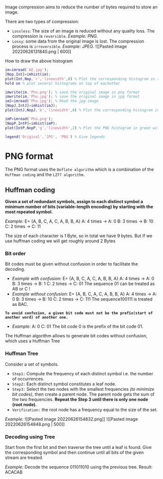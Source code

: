 Image compression aims to reduce the number of bytes required to store an image.

There are two types of compression:
- `Lossless`: The size of an image is reduced without any quality loss. The compression is `reversible`. *Example: PNG.*
- `Lossy`: some data from the original image is lost. The compression process is `irreversible`. *Example: JPEG.*
![[Pasted image 20220626131840.png | 600]]

How to draw the above histogram
```matlab
im=imread('AE.jpg');
[Nop,Int]=imhist(im);
plot(Int,Nop,'r','linewidth',8) % Plot the corresponding histogram in red with a linewidth=8
hold on % plot several histograms on top of eachother

imwrite(im,'Pho.png'); % save the original image in png format
imwrite(im,'Pho.jpg'); % save the original image in jpg format
imJ=imread('Pho.jpg'); % Read the jpg-image
[NopJ,IntJ]=imhist(imJ);
plot(IntJ,NopJ,'b','linewidth',8) % Plot the corresponding histogram in blue with a linewidth=8

imP=imread('Pho.png');
[NopP,IntP]=imhist(imP);
plot(IntP,NopP,'g','linewidth',2) % Plot the PNG histogram in green with linewidth=2

legend('Original','JPG', 'PNG') % Give legends
```

# PNG format
The PNG format uses the `Deflate algorithm` which is a combination of the `Huffman coding` and the `LZ77 algorithm.`

## Huffman coding
**Given a set of redundant symbols, assign to each distinct symbol a minimum number of bits (variable-length encoding) by starting with the most repeated symbol.**

*Example:*
E= {A, B, C, A, C, A, B, B, A}
A: 4 times   -> A: 0
B: 3 times   -> B: 10
C: 2 times   -> C: 11

The size of each character is 1 Byte, so in total we have 9 bytes. But If we use huffman coding we will get roughly around 2 Bytes

### Bit order
Bit codes must be given without confusion in order to facilitate the decoding.

- *Example with confusion:*
E= {A, B, C, A, C, A, B, B, A}
A: 4 times  -> A: 0
B: 3 times  -> B: 1
C: 2 times  -> C: 01
The sequence 01 can be treated as AB or C !
- *Example without confusion:*
E= {A, B, C, A, C, A, B, B, A}
A: 4 times  -> A: 0
B: 3 times  -> B: 10
C: 2 times  -> C: 111
The sequence100111 is treated as BAC.

**`To avoid confusion, a given bit code must not be the prefix(start of another word) of another one.`**

- *Example:*
A: 0
C: 01
The bit code 0 is the prefix of the bit code 01.

The Huffman algorithm allows to generate bit codes without confusion, which uses a Huffman Tree

### Huffman Tree 
Consider a set of symbols.
- `Step1:` Compute the frequency of each distinct symbol i.e. the number of occurrences.
- `Step2:` Each distinct symbol constitutes a leaf node.
- `Step3:` Select the two nodes with the smallest frequencies *(to minimize bit codes)*, then create a parent node. The parent node gets the sum of the two frequencies.
**Repeat the Step 3 until there is only one node (root node).**
- `Verification:` the root node has a frequency equal to the size of the set.

*Example:*
![[Pasted image 20220626154832.png]]
![[Pasted image 20220626154848.png | 500]]

### Decoding using Tree
Start from the first bit and then traverse the tree until a leaf is found. Give the corresponding symbol and then continue until all bits of the given stream are treated.

*Example:*
Decode the sequence 011011010 using the previous tree.
Result: ACACAB